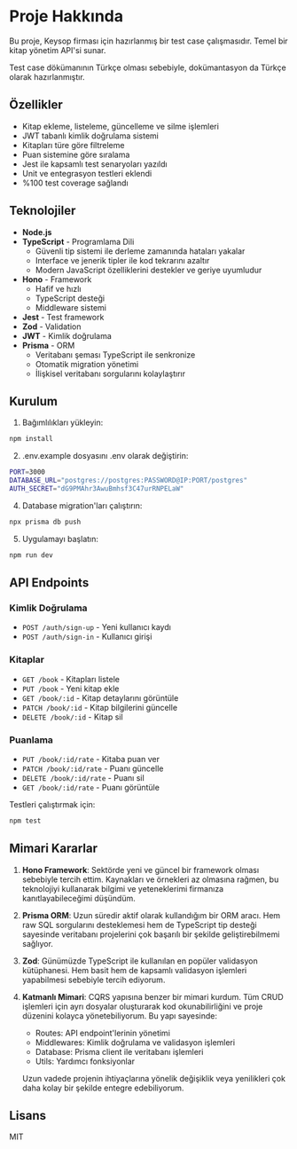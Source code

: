 # Proje Hakkında

Bu proje, Keysop firması için hazırlanmış bir test case çalışmasıdır. Temel bir kitap yönetim API'si sunar.

Test case dökümanının Türkçe olması sebebiyle, dokümantasyon da Türkçe olarak hazırlanmıştır.

## Özellikler

- Kitap ekleme, listeleme, güncelleme ve silme işlemleri
- JWT tabanlı kimlik doğrulama sistemi  
- Kitapları türe göre filtreleme
- Puan sistemine göre sıralama
- Jest ile kapsamlı test senaryoları yazıldı
- Unit ve entegrasyon testleri eklendi
- %100 test coverage sağlandı

## Teknolojiler

- **Node.js**
- **TypeScript** - Programlama Dili
  - Güvenli tip sistemi ile derleme zamanında hataları yakalar
  - Interface ve jenerik tipler ile kod tekrarını azaltır
  - Modern JavaScript özelliklerini destekler ve geriye uyumludur
- **Hono** - Framework
  - Hafif ve hızlı
  - TypeScript desteği
  - Middleware sistemi
- **Jest** - Test framework
- **Zod** - Validation
- **JWT** - Kimlik doğrulama
- **Prisma** - ORM
  - Veritabanı şeması TypeScript ile senkronize
  - Otomatik migration yönetimi
  - İlişkisel veritabanı sorgularını kolaylaştırır


## Kurulum

1. Bağımlılıkları yükleyin:
```bash
npm install
```

2. .env.example dosyasını .env olarak değiştirin:
```bash
PORT=3000
DATABASE_URL="postgres://postgres:PASSWORD@IP:PORT/postgres"
AUTH_SECRET="dG9PMAhr3AwuBmhsf3C47urRNPELaW"
```

4. Database migration'ları çalıştırın:
```bash
npx prisma db push
```

5. Uygulamayı başlatın:
```bash
npm run dev
```

## API Endpoints

### Kimlik Doğrulama

- `POST /auth/sign-up` - Yeni kullanıcı kaydı
- `POST /auth/sign-in` - Kullanıcı girişi

### Kitaplar

- `GET /book` - Kitapları listele
- `PUT /book` - Yeni kitap ekle
- `GET /book/:id` - Kitap detaylarını görüntüle
- `PATCH /book/:id` - Kitap bilgilerini güncelle
- `DELETE /book/:id` - Kitap sil

### Puanlama

- `PUT /book/:id/rate` - Kitaba puan ver
- `PATCH /book/:id/rate` - Puanı güncelle
- `DELETE /book/:id/rate` - Puanı sil
- `GET /book/:id/rate` - Puanı görüntüle

Testleri çalıştırmak için:

```bash
npm test
```

## Mimari Kararlar

1. **Hono Framework**: Sektörde yeni ve güncel bir framework olması sebebiyle tercih ettim. Kaynakları ve örnekleri az olmasına rağmen, bu teknolojiyi kullanarak bilgimi ve yeteneklerimi firmanıza kanıtlayabileceğimi düşündüm.

2. **Prisma ORM**: Uzun süredir aktif olarak kullandığım bir ORM aracı. Hem raw SQL sorgularını desteklemesi hem de TypeScript tip desteği sayesinde veritabanı projelerini çok başarılı bir şekilde geliştirebilmemi sağlıyor.

3. **Zod**: Günümüzde TypeScript ile kullanılan en popüler validasyon kütüphanesi. Hem basit hem de kapsamlı validasyon işlemleri yapabilmesi sebebiyle tercih ediyorum.

4. **Katmanlı Mimari**: 
   CQRS yapısına benzer bir mimari kurdum. Tüm CRUD işlemleri için ayrı dosyalar oluşturarak kod okunabilirliğini ve proje düzenini kolayca yönetebiliyorum. Bu yapı sayesinde:
   - Routes: API endpoint'lerinin yönetimi
   - Middlewares: Kimlik doğrulama ve validasyon işlemleri
   - Database: Prisma client ile veritabanı işlemleri
   - Utils: Yardımcı fonksiyonlar
   
   Uzun vadede projenin ihtiyaçlarına yönelik değişiklik veya yenilikleri çok daha kolay bir şekilde entegre edebiliyorum.

## Lisans

MIT
